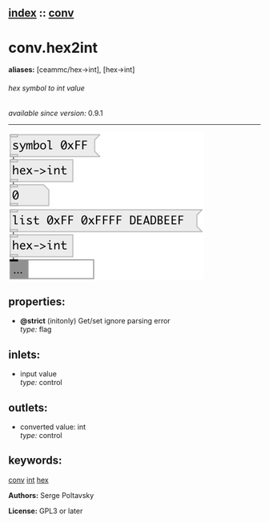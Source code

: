 [index](index.html) :: [conv](category_conv.html)
---

# conv.hex2int
**aliases:** [ceammc/hex-&gt;int], [hex-&gt;int]


###### hex symbol to int value

*available since version:* 0.9.1

---




[![example](../examples/img/conv.hex2int.jpg)](../examples/pd/conv.hex2int.pd)







## properties:

* **@strict** (initonly)
Get/set ignore parsing error<br>
_type:_ flag<br>



## inlets:

* input value<br>
_type:_ control



## outlets:

* converted value: int<br>
_type:_ control



## keywords:

[conv](keywords/conv.html)
[int](keywords/int.html)
[hex](keywords/hex.html)






**Authors:** Serge Poltavsky




**License:** GPL3 or later





